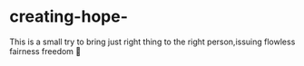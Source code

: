 # creating-hope-
This is a small try to bring just right thing to the right person,issuing flowless fairness freedom 🌷
